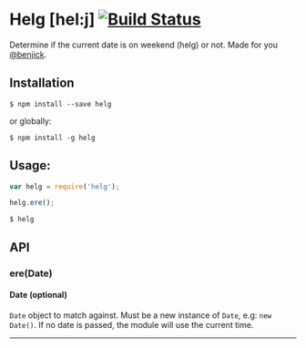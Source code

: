 # Helg [hel:j] [![Build Status](https://travis-ci.org/wibron/helg.svg)](https://travis-ci.org/wibron/helg)

Determine if the current date is on weekend (helg) or not. Made for you [@benjick](https://github.com/benjick).

## Installation

```
$ npm install --save helg
```

or globally:

```
$ npm install -g helg
```

## Usage:

```javascript
var helg = require('helg');

helg.ere();
```

```
$ helg
```

## API

### ere(Date)

#### Date (optional)

`Date` object to match against. Must be a new instance of `Date`, e.g: `new Date()`. If no date is passed, the module will use the current time.

---

